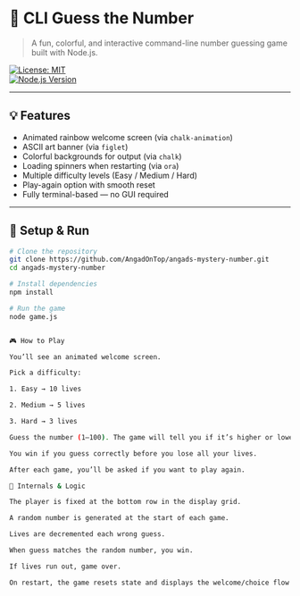 # 🎯 CLI Guess the Number

> A fun, colorful, and interactive command-line number guessing game built with Node.js.

[![License: MIT](https://img.shields.io/badge/License-MIT-blue.svg)](LICENSE)  
[![Node.js Version](https://img.shields.io/badge/node-%3E%3D14-green.svg)](https://nodejs.org/)  

---

## 💡 Features

- Animated rainbow welcome screen (via `chalk-animation`)  
- ASCII art banner (via `figlet`)  
- Colorful backgrounds for output (via `chalk`)  
- Loading spinners when restarting (via `ora`)  
- Multiple difficulty levels (Easy / Medium / Hard)  
- Play-again option with smooth reset  
- Fully terminal-based — no GUI required  

---

## 🧰 Setup & Run

```bash
# Clone the repository
git clone https://github.com/AngadOnTop/angads-mystery-number.git
cd angads-mystery-number

# Install dependencies
npm install

# Run the game
node game.js


🎮 How to Play

You’ll see an animated welcome screen.

Pick a difficulty:

1. Easy → 10 lives

2. Medium → 5 lives

3. Hard → 3 lives

Guess the number (1–100). The game will tell you if it’s higher or lower.

You win if you guess correctly before you lose all your lives.

After each game, you’ll be asked if you want to play again.

🔧 Internals & Logic

The player is fixed at the bottom row in the display grid.

A random number is generated at the start of each game.

Lives are decremented each wrong guess.

When guess matches the random number, you win.

If lives run out, game over.

On restart, the game resets state and displays the welcome/choice flow again.
